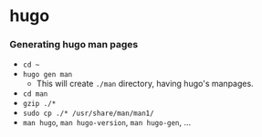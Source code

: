 # hugo

### Generating hugo man pages
* `cd ~`
* `hugo gen man`
    * This will create `./man` directory, having hugo's manpages.
* `cd man`
* `gzip ./*`
* `sudo cp ./* /usr/share/man/man1/`
* `man hugo`, `man hugo-version`, `man hugo-gen`, ...

